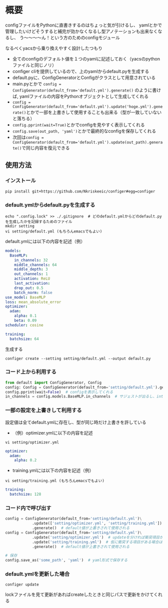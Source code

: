 # 概要

configファイルをPythonに直書きするのはちょっと気が引けるし、
yamlとかで管理したいけどそうすると補完が効かなくなるし型アノテーションも出来なくなるし、
う〜〜〜〜ん！という方のためのconfigモジュール

なるべくyacsから乗り換えやすく設計したつもり

- 全てのconfigのデフォルト値を１つのyamlに記述しておく（yacsのpythonファイルと同じノリ）
- configer cliを提供しているので、上のyamlからdefault.pyを生成する
- default.pyに、ConfigGeneratorとConfigがクラスとして用意されている
- main.pyとかで `config = ConfigGenerator(default_from='default.yml').generate()` のように書けば, yamlファイルの内容をPythonオブジェクトとして生成してくれる
- `config = ConfigGenerator(default_from='default.yml').update('hoge.yml').generate()`とかで一部を上書きして使用することも出来る（型が一致していないと落ちる）
- `config.pprint(wait=True)`とかでconfigを見やすく表示してくれる
- `config.save(out_path, 'yaml')`とかで最終的なconfigを保存してくれる
- 次回は`config = ConfigGenerator(default_from='default.yml').update(out_path).generate()`で同じ内容を復元できる

## 使用方法

### インストール
```shell script
pip install git+https://github.com/Nkriskeeic/configer#egg=configer
```

### default.ymlからdefault.pyを生成する

```shell script
echo ".config.lock" >> ./.gitignore  # どのdefault.ymlからどのdefault.pyを生成したかを記録するためのファイル
mkdir setting
vi setting/default.yml (もちろんemacsでもよい)
```

default.ymlには以下の内容を記述（例）
```yaml
models:
  BaseMLP:
    in_channels: 32
    middle_channels: 64
    middle_depth: 3
    out_channels: 1
    activation: ReLU
    last_activation:
    drop_out: 0.5
    batch_norm: false
use_model: BaseMLP
loss: mean_absolute_error
optimizer:
  adam:
    alpha: 0.1
    beta: 0.09
scheduler: cosine

training:
  batchsize: 64
```

生成する
```shell script
configer create --setting setting/default.yml --output default.py
```

### コード上から利用する
```python
from default import ConfigGenerator, Config
config: Config = ConfigGenerator(default_from='setting/default.yml').generate()  # default値が使用される
config.pprint(wait=False)  # configを表示してくれる
in_channels = config.models.BaseMLP.in_channels  # サジェストが出るし、int型であることを追ってくれる
```

### 一部の設定を上書きして利用する

設定値は全てdefault.ymlに存在し、型が同じ時だけ上書きを許している

- （例）optimizer.ymlに以下の内容を記述
```shell script
vi setting/optimizer.yml
```
```yaml
optimizer:
  adam:
    alpha: 0.2
```
- training.ymlには以下の内容を記述（例）
```shell script
vi setting/training.yml (もちろんemacsでもよい)
```
```yaml
training:
  batchsize: 128
```

### コード内で呼び出す

```python
config = ConfigGenerator(default_from='setting/default.yml')\
            .update(['setting/optimizer.yml', 'setting/training.yml'])  # optimizerとtrainingで同じ項目を上書きしようとするとエラーになる
            .generate()  # default値が上書きされて使用される
config = ConfigGenerator(default_from='setting/default.yml')\
            .update('setting/optimizer.yml')  # updateを分ければ衝突項目があっても問題ない
            .update('setting/training.yml')  # 仮に衝突する項目がある場合は、後からupdateしたほうが優先される
            .generate()  # default値が上書きされて使用される

# 保存
config.save_as('some_path', 'yaml')  # yaml形式で保存する
```

### default.ymlを更新した場合
```shell script
configer update
````
lockファイルを見て更新があればcreateしたときと同じパスで更新をかけてくれる
